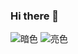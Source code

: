 ### Hi there 👋

<!--
**monsterxwx/monsterxwx** is a ✨ _special_ ✨ repository because its `README.md` (this file) appears on your GitHub profile.

Here are some ideas to get you started:

- 🔭 I’m currently working on ...
- 🌱 I’m currently learning ...
- 👯 I’m looking to collaborate on ...
- 🤔 I’m looking for help with ...
- 💬 Ask me about ...
- 📫 How to reach me: ...
- 😄 Pronouns: ...
- ⚡ Fun fact: ...
-->


![暗色](https://raw.githubusercontent.com/monsterxwx/gihubSNK/output/github-contribution-grid-snake.svg#gh-dark-mode-only)
![亮色](https://raw.githubusercontent.com/monsterxwx/gihubSNK/output/github-contribution-grid-snake.svg#gh-light-mode-only)
